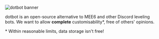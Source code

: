 ![dotbot banner](https://user-images.githubusercontent.com/41650610/176982344-f275e2e3-f1f0-42b4-9004-a3732ee6e70f.png)

dotbot is an open-source alternative to MEE6 and other Discord leveling bots. We want to allow **complete** customisability\*, free of others' opinions.

\* Within reasonable limits, data storage isn't free!
